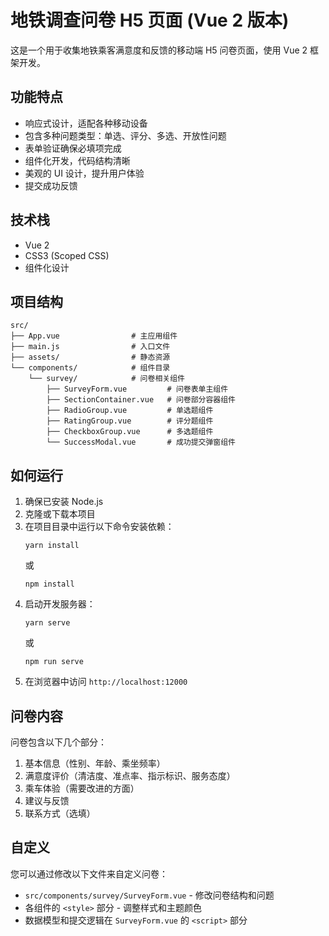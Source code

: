 # 地铁调查问卷 H5 页面 (Vue 2 版本)

这是一个用于收集地铁乘客满意度和反馈的移动端 H5 问卷页面，使用 Vue 2 框架开发。

## 功能特点

- 响应式设计，适配各种移动设备
- 包含多种问题类型：单选、评分、多选、开放性问题
- 表单验证确保必填项完成
- 组件化开发，代码结构清晰
- 美观的 UI 设计，提升用户体验
- 提交成功反馈

## 技术栈

- Vue 2
- CSS3 (Scoped CSS)
- 组件化设计

## 项目结构

```
src/
├── App.vue                # 主应用组件
├── main.js                # 入口文件
├── assets/                # 静态资源
└── components/            # 组件目录
    └── survey/            # 问卷相关组件
        ├── SurveyForm.vue         # 问卷表单主组件
        ├── SectionContainer.vue   # 问卷部分容器组件
        ├── RadioGroup.vue         # 单选题组件
        ├── RatingGroup.vue        # 评分题组件
        ├── CheckboxGroup.vue      # 多选题组件
        └── SuccessModal.vue       # 成功提交弹窗组件
```

## 如何运行

1. 确保已安装 Node.js
2. 克隆或下载本项目
3. 在项目目录中运行以下命令安装依赖：
   ```
   yarn install
   ```
   或
   ```
   npm install
   ```
4. 启动开发服务器：
   ```
   yarn serve
   ```
   或
   ```
   npm run serve
   ```
5. 在浏览器中访问 `http://localhost:12000`

## 问卷内容

问卷包含以下几个部分：

1. 基本信息（性别、年龄、乘坐频率）
2. 满意度评价（清洁度、准点率、指示标识、服务态度）
3. 乘车体验（需要改进的方面）
4. 建议与反馈
5. 联系方式（选填）

## 自定义

您可以通过修改以下文件来自定义问卷：

- `src/components/survey/SurveyForm.vue` - 修改问卷结构和问题
- 各组件的 `<style>` 部分 - 调整样式和主题颜色
- 数据模型和提交逻辑在 `SurveyForm.vue` 的 `<script>` 部分
